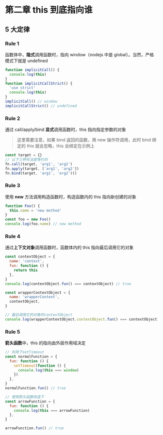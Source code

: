# 第二章 this 到底指向谁

## 5 大定律

### Rule 1

函数体中，**隐式**调用函数时，指向 window（nodejs 中是 global）。当然，严格模式下就是 undefined

```js
function implicitCall() {
  console.log(this)
}
function implicitCallStrict() {
  'use strict'
  console.log(this)
}
implicitCall() // window
implicitCallStrict() // undefined
```

### Rule 2

通过 call/apply/bind **显式**调用函数时，this 指向指定参数的对象

> 这里需要注意，如果 bind 返回的函数，用 new 操作符调用，此时 bind 绑定的 this 就会忽略，this 会绑定在示例上

```js
const target = {}
// 以下三种写法是等价的
fn.call(target, 'arg1', 'arg2')
fn.apply(target, ['arg1', 'arg2'])
fn.bind(target, 'arg1', 'arg2')()
```

### Rule 3

使用 **new** 方法调用构造函数时，构造函数内的 this 指向新创建的对象

```js
function Foo() {
  this.name = 'new method'
}
const foo = new Foo()
console.log(foo.name) // new method
```

### Rule 4

通过**上下文对象**调用函数时，函数体内的 this 指向最后调用它的对象

```js
const contextObject = {
  name: 'context',
  fun: function () {
    return this
  },
}
console.log(contextObject.fun() === contextObject) // true

const wrapperContextObject = {
  name: 'wrapperContext',
  contextObject,
}

// 最后调用它的对象时contextObject
console.log(wrapperContextObject.contextObject.fun() === contextObject) // true
```

### Rule 5

**箭头函数**中，this 的指向由外层作用域决定

```js
// 利用下setTimeout
const normalFunction = {
  fun: function () {
    setTimeout(function () {
      console.log(this === window)
    })
  },
}
normalFunction.fun() // true

// 使用箭头函数改造下
const arrowFunction = {
  fun: function () {
    console.log(this === arrowFunction)
  },
}

arrowFunction.fun() // true
```
